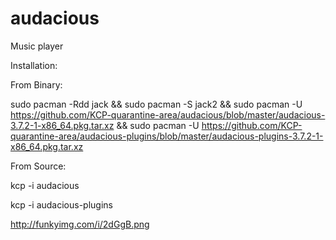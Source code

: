 # audacious
Music player


Installation:

From Binary:

sudo pacman -Rdd jack && sudo pacman -S jack2 && sudo pacman -U https://github.com/KCP-quarantine-area/audacious/blob/master/audacious-3.7.2-1-x86_64.pkg.tar.xz && sudo pacman -U https://github.com/KCP-quarantine-area/audacious-plugins/blob/master/audacious-plugins-3.7.2-1-x86_64.pkg.tar.xz

From Source:

kcp -i audacious

kcp -i audacious-plugins

http://funkyimg.com/i/2dGgB.png
